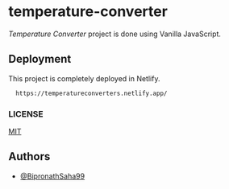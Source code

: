 # temperature-converter

*_Temperature Converter_* project is done using Vanilla JavaScript.

## Deployment

This project is completely deployed in Netlify.

```bash
  https://temperatureconverters.netlify.app/
```
### LICENSE

[MIT](https://github.com/BipronathSaha99/temperature-converter/blob/main/LICENSE)
  
## Authors

- [@BipronathSaha99](https://github.com/BipronathSaha99)

  
